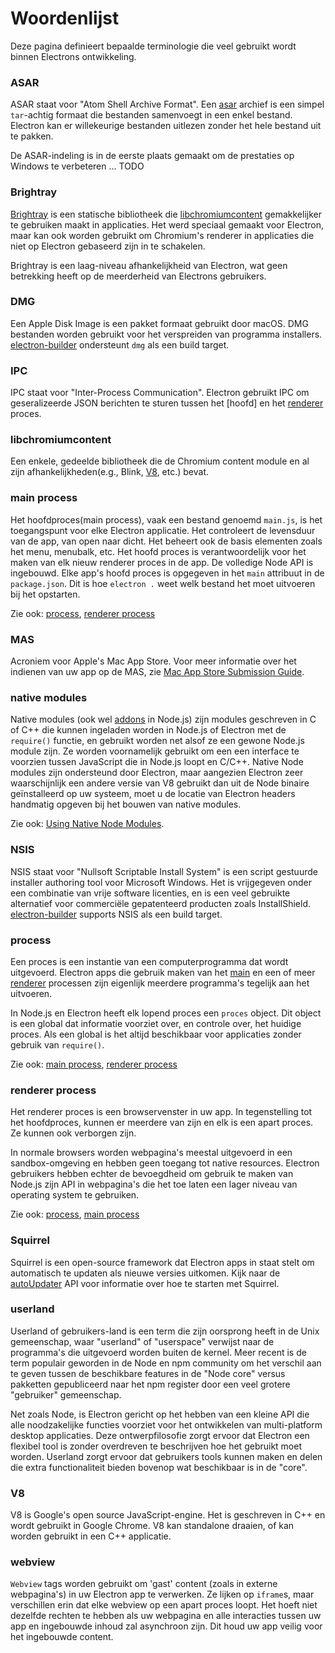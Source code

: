 # Woordenlijst

Deze pagina definieert bepaalde terminologie die veel gebruikt wordt binnen Electrons ontwikkeling.

### ASAR

ASAR staat voor "Atom Shell Archive Format". Een [asar][asar] archief is een simpel `tar`-achtig formaat die bestanden samenvoegt in een enkel bestand. Electron kan er willekeurige bestanden uitlezen zonder het hele bestand uit te pakken.

De ASAR-indeling is in de eerste plaats gemaakt om de prestaties op Windows te verbeteren ... TODO

### Brightray

[Brightray][brightray] is een statische bibliotheek die [libchromiumcontent] gemakkelijker te gebruiken maakt in applicaties. Het werd speciaal gemaakt voor Electron, maar kan ook worden gebruikt om Chromium's renderer in applicaties die niet op Electron gebaseerd zijn in te schakelen.

Brightray is een laag-niveau afhankelijkheid van Electron, wat geen betrekking heeft op de meerderheid van Electrons gebruikers.

### DMG

Een Apple Disk Image is een pakket formaat gebruikt door macOS. DMG bestanden worden gebruikt voor het verspreiden van programma installers. [electron-builder] ondersteunt `dmg` als een build target.

### IPC

IPC staat voor "Inter-Process Communication". Electron gebruikt IPC om geseralizeerde JSON berichten te sturen tussen het [hoofd] en het [renderer] proces.

### libchromiumcontent

Een enkele, gedeelde bibliotheek die de Chromium content module en al zijn afhankelijkheden(e.g., Blink, [V8], etc.) bevat.

### main process

Het hoofdproces(main process), vaak een bestand genoemd `main.js`, is het toegangspunt voor elke Electron applicatie. Het controleert de levensduur van de app, van open naar dicht. Het beheert ook de basis elementen zoals het menu, menubalk, etc. Het hoofd proces is verantwoordelijk voor het maken van elk nieuw renderer proces in de app. De volledige Node API is ingebouwd. 
Elke app's hoofd proces is opgegeven in het `main` attribuut in de `package.json`. Dit is hoe `electron .` weet welk bestand het moet uitvoeren bij het opstarten.

Zie ook: [process](#process), [renderer process](#renderer-process)

### MAS

Acroniem voor Apple's Mac App Store. Voor meer informatie over het indienen van uw app op de MAS, zie [Mac App Store Submission Guide].

### native modules

Native modules (ook wel [addons] in Node.js) zijn modules geschreven in C of C++ die kunnen ingeladen worden in Node.js of Electron met de `require()` functie, en gebruikt worden net alsof ze een gewone Node.js module zijn. Ze worden voornamelijk gebruikt om een een interface te voorzien tussen JavaScript die in Node.js loopt en C/C++. Native Node modules zijn ondersteund door Electron, maar aangezien Electron zeer waarschijnlijk een andere versie van V8 gebruikt dan uit de Node binaire geïnstalleerd op uw systeem, moet u de locatie van Electron headers handmatig opgeven bij het bouwen van native modules.

Zie ook: [Using Native Node Modules].

### NSIS

NSIS staat voor "Nullsoft Scriptable Install System" is een script gestuurde installer authoring tool voor Microsoft Windows. Het is vrijgegeven onder een combinatie van vrije software licenties, en is een veel gebruikte alternatief voor commerciële gepatenteerd producten zoals InstallShield. [electron-builder] supports NSIS als een build target.

### process

Een proces is een instantie van een computerprogramma dat wordt uitgevoerd. Electron apps die gebruik maken van het [main] en een of meer [renderer] processen zijn eigenlijk meerdere programma's tegelijk aan het uitvoeren.

In Node.js en Electron heeft elk lopend proces een `proces` object. Dit object is een global dat informatie voorziet over, en controle over, het huidige proces. Als een global is het altijd beschikbaar voor applicaties zonder gebruik van `require()`.

Zie ook: [main process](#main-process), [renderer process](#renderer-process)

### renderer process

Het renderer proces is een browservenster in uw app. In tegenstelling tot het hoofdproces, kunnen er meerdere van zijn en elk is een apart proces. Ze kunnen ook verborgen zijn.

In normale browsers worden webpagina's meestal uitgevoerd in een sandbox-omgeving en hebben geen toegang tot native resources. Electron gebruikers hebben echter de bevoegdheid om gebruik te maken van Node.js zijn API in webpagina's die het toe laten een lager niveau van operating system te gebruiken.

Zie ook: [process](#process), [main process](#main-process)

### Squirrel

Squirrel is een open-source framework dat Electron apps in staat stelt om automatisch te updaten als nieuwe versies uitkomen. Kijk naar de [autoUpdater] API voor informatie over hoe te starten met Squirrel.

### userland

Userland of gebruikers-land is een term die zijn oorsprong heeft in de Unix gemeenschap, waar "userland" of "userspace" verwijst naar de programma's die uitgevoerd worden buiten de kernel. Meer recent is de term populair geworden in de Node en npm community om het verschil aan te geven tussen de beschikbare features in de "Node core" versus pakketten gepubliceerd naar het npm register door een veel grotere "gebruiker" gemeenschap.

Net zoals Node, is Electron gericht op het hebben van een kleine API die alle noodzakelijke functies voorziet voor het ontwikkelen van multi-platform desktop applicaties. Deze ontwerpfilosofie zorgt ervoor dat Electron een flexibel tool is zonder overdreven te beschrijven hoe het gebruikt moet worden. Userland zorgt ervoor dat gebruikers tools kunnen maken en delen die extra functionaliteit bieden bovenop wat beschikbaar is in de "core".

### V8

V8 is Google's open source JavaScript-engine. Het is geschreven in C++ en wordt gebruikt in Google Chrome. V8 kan standalone draaien, of kan worden gebruikt in een C++ applicatie.

### webview

`Webview` tags worden gebruikt om 'gast' content (zoals in externe webpagina's) in uw Electron app te verwerken. Ze lijken op `iframe`s, maar verschillen erin dat elke webview op een apart proces loopt. Het hoeft niet dezelfde rechten te hebben als uw webpagina en alle interacties tussen uw app en ingebouwde inhoud zal asynchroon zijn. Dit houd uw app veilig voor het ingebouwde content.



[addons]: https://nodejs.org/api/addons.html
[asar]: https://github.com/electron/asar
[autoUpdater]: api/auto-updater.md
[brightray]: https://github.com/electron/brightray
[electron-builder]: https://github.com/electron-userland/electron-builder
[libchromiumcontent]: #libchromiumcontent
[Mac App Store Submission Guide]: tutorials/mac-app-store-submission-guide.md
[main]: #main-process
[renderer]: #renderer-process
[Using Native Node Modules]: tutorial/using-native-node-modules.md
[userland]: #userland
[V8]: #v8



